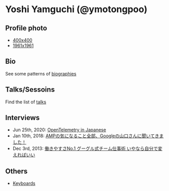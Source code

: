 # Yoshi Yamguchi (@ymotongpoo)

## Profile photo

* [400x400](https://github.com/ymotongpoo/ymotongpoo/blob/master/yoshfiumi_400x400.jpg)
* [1961x1961](https://github.com/ymotongpoo/ymotongpoo/blob/master/yoshifumi_1961x1961.jpg)

## Bio

See some patterns of [biographies](./biography.md)

## Talks/Sessoins

Find the list of [talks](./talks.md)

## Interviews

* Jun 25th, 2020: [OpenTelemetry in Japanese](https://medium.com/opentelemetry/opentelemetry-in-japanese-84d39387e99b)
* Jan 10th, 2018: [AMPの気になること全部、Googleの山口さんに聞いてきました！](https://html5experts.jp/shumpei-shiraishi/24795/)
* Dec 3rd, 2013: [働きやすさNo.1 グーグル式チーム仕事術 いやなら自分で変えればいい](https://toyokeizai.net/articles/-/24976)

## Others

* [Keyboards](./keyboards.md)